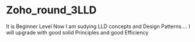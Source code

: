 # Zoho_round_3LLD
It is Beginner Level Now I am sudying LLD concepts and Design Patterns.... I will upgrade with good solid Principles and good Efficiency
